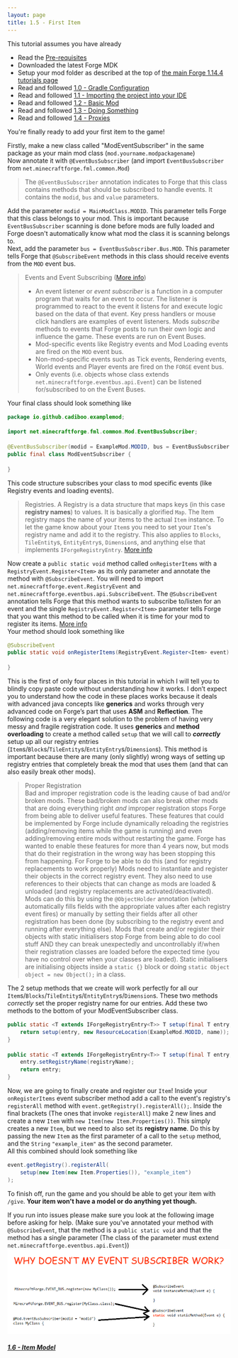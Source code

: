 ```yaml
---
layout: page
title: 1.5 - First Item
---
```

This tutorial assumes you have already
- Read the [Pre-requisites](/tutorials/Pre-requisites)
- Downloaded the latest Forge MDK
- Setup your mod folder as described at the top of [the main Forge 1.14.4 tutorials page](/tutorials/1.14.4/forge/)
- Read and followed [1.0 - Gradle Configuration](../1.0-gradle-configuration/)
- Read and followed [1.1 - Importing the project into your IDE](../1.1-importing-project/)
- Read and followed [1.2 - Basic Mod](../1.2-basic-mod/)
- Read and followed [1.3 - Doing Something](../1.3-doing-something/)
- Read and followed [1.4 - Proxies](../1.4-proxies/)

You're finally ready to add your first item to the game!

Firstly, make a new class called "ModEventSubscriber" in the same package as your main mod class (`mod.yourname.modpackagename`)  
Now annotate it with `@EventBusSubscriber` (and import `EventBusSubscriber` from `net.minecraftforge.fml.common.Mod`)  
> The `@EventBusSubscriber` annotation indicates to Forge that this class contains methods that should be subscribed to handle events. It contains the `modid`, `bus` and `value` parameters.  

Add the parameter `modid = MainModClass.MODID`. This parameter tells Forge that this class belongs to your mod. This is important because `EventBusSubscriber` scanning is done before mods are fully loaded and Forge doesn't automatically know what mod the class it is scanning belongs to.  
Next, add the parameter `bus = EventBusSubscriber.Bus.MOD`. This parameter tells Forge that `@SubscribeEvent` methods in this class should receive events from the `MOD` event bus.  
> Events and Event Subscribing ([More info](https://mcforge.readthedocs.io/en/1.13.x/events/intro/))  
> - An event listener or *event subscriber* is a function in a computer program that waits for an event to occur. The listener is programmed to react to the event it listens for and execute logic based on the data of that event. Key press handlers or mouse click handlers are examples of event listeners. Mods *subscribe* methods to events that Forge posts to run their own logic and influence the game. These events are run on Event Buses.  
> - Mod-specific events like Registry events and Mod Loading events are fired on the `MOD` event bus.  
> - Non-mod-specific events such as Tick events, Rendering events, World events and Player events are fired on the `FORGE` event bus.  
> - Only events (i.e. objects whose class extends `net.minecraftforge.eventbus.api.Event`) can be listened for/subscribed to on the Event Buses.  

Your final class should look something like
```java
package io.github.cadiboo.examplemod;

import net.minecraftforge.fml.common.Mod.EventBusSubscriber;

@EventBusSubscriber(modid = ExampleMod.MODID, bus = EventBusSubscriber.Bus.MOD)
public final class ModEventSubscriber {

}
```
This code structure subscribes your class to mod specific events (like Registry events and loading events).  
> Registries. 
> A Registry is a data structure that maps keys (in this case **registry names**) to values. It is basically a glorified `Map`. The Item registry maps the name of your items to the actual `Item` instance. To let the game know about your `Item`s you need to set your `Item`'s registry name and add it to the registry. This also applies to `Blocks`, `TileEntity`s, `EntityEntry`s, `Dimension`s, and anything else that implements `IForgeRegistryEntry`. [More info](https://mcforge.readthedocs.io/en/latest/concepts/registries/)  

Now create a `public static void` method called `onRegisterItems` with a `RegistryEvent.Register<Item>` as its only parameter and annotate the method with `@SubscribeEvent`. You will need to import `net.minecraftforge.event.RegistryEvent` and `net.minecraftforge.eventbus.api.SubscribeEvent`. The `@SubscribeEvent` annotation tells Forge that this method wants to subscribe to/listen for an event and the single `RegistryEvent.Register<Item>` parameter tells Forge that you want this method to be called when it is time for your mod to register its items. [More info](https://mcforge.readthedocs.io/en/1.13.x/concepts/registries/#registering-things)  
Your method should look something like
```java
@SubscribeEvent
public static void onRegisterItems(RegistryEvent.Register<Item> event) {

}
```
This is the first of only four places in this tutorial in which I will tell you to blindly copy paste code without understanding how it works. I don’t expect you to understand how the code in these places works because it deals with advanced java concepts like **generics** and works through very advanced code on Forge’s part that uses **ASM** and **Reflection**. The following code is a very elegant solution to the problem of having very messy and fragile registration code. It uses **generics** and **method overloading** to create a method called `setup` that we will call to ***correctly*** setup up all our registry entries (`Item`s/`Block`s/`TileEntity`s/`EntityEntry`s/`Dimension`s). This method is important because there are many (only slightly) wrong ways of setting up registry entries that completely break the mod that uses them (and that can also easily break other mods).  
> Proper Registration  
> Bad and improper registration code is the leading cause of bad and/or broken mods. These bad/broken mods can also break other mods that are doing everything right *and* improper registration stops Forge from being able to deliver useful features. These features that could be implemented by Forge include dynamically reloading the registries (adding/removing items while the game is running) and even adding/removing entire mods without restarting the game. Forge has wanted to enable these features for more than 4 years now, but mods that do their registration in the wrong way has been stopping this from happening. For Forge to be able to do this (and for registry replacements to work properly) Mods need to instantiate and register their objects in the correct registry event. They also need to use references to their objects that can change as mods are loaded & unloaded (and registry replacements are activated/deactivated). Mods can do this by using the `@ObjectHolder` annotation (which automatically fills fields with the appropriate values after each registry event fires) or manually by setting their fields after all other registration has been done (by subscribing to the registry event and running after everything else). Mods that create and/or register their objects with static initialisers stop Forge from being able to do cool stuff AND they can break unexpectedly and uncontrollably if/when their registration classes are loaded before the expected time (you have no control over when your classes are loaded). Static initialisers are initialising objects inside a `static {}` block or doing `static Object object = new Object();` in a class.  

The 2 setup methods that we create will work perfectly for all our `Item`s/`Blocks`/`TileEntity`s/`EntityEntry`s/`Dimension`s. These two methods *correctly* set the proper registry name for our entries. Add these two methods to the bottom of your ModEventSubscriber class.
```java
public static <T extends IForgeRegistryEntry<T>> T setup(final T entry, final String name) {
	return setup(entry, new ResourceLocation(ExampleMod.MODID, name));
}

public static <T extends IForgeRegistryEntry<T>> T setup(final T entry, final ResourceLocation registryName) {
	entry.setRegistryName(registryName);
	return entry;
}
```
Now, we are going to finally create and register our `Item`! Inside your `onRegisterItems` event subscriber method add a call to the event's registry's `registerAll` method with `event.getRegistry().registerAll();`. Inside the final brackets (The ones that invoke `registerAll`) make 2 new lines and create a new `Item` with `new Item(new Item.Properties())`. This simply creates a new `Item`, but we need to also set its **registry name**. Do this by passing the new `Item` as the first parameter of a call to the `setup` method, and the `String` `"example_item"` as the second parameter.  
All this combined should look something like
```java
event.getRegistry().registerAll(
	setup(new Item(new Item.Properties()), "example_item")
);
```
To finish off, run the game and you should be able to get your item with `/give`. **Your item won't have a model or do anything yet though.**  

If you run into issues please make sure you look at the following image before asking for help. (Make sure you've annotated your method with `@SubscribeEvent`, that the method is a `public static void` and that the method has a single parameter (The class of the parameter must extend `net.minecraftforge.eventbus.api.Event`))  
![Why isn't my Event Subscriber Working](./eventsubscriber.png "Why isn't my Event Subscriber Working")


##### [1.6 - Item Model](../1.6-item-model)
